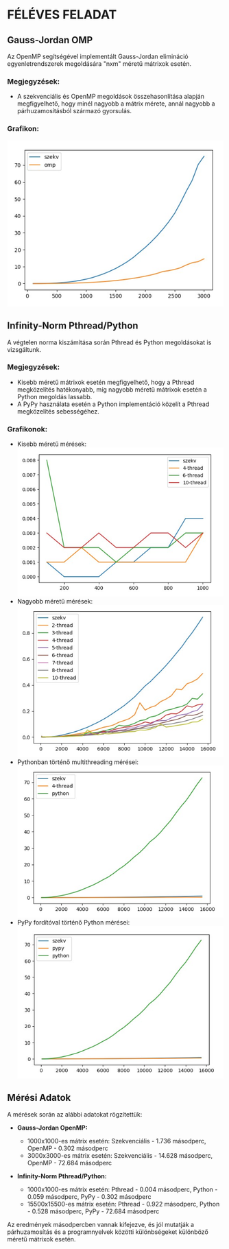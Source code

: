 # FÉLÉVES FELADAT

## Gauss-Jordan OMP

Az OpenMP segítségével implementált Gauss-Jordan elimináció egyenletrendszerek megoldására "nxm" méretű mátrixok esetén.

### Megjegyzések:
- A szekvenciális és OpenMP megoldások összehasonlítása alapján megfigyelhető, hogy minél nagyobb a mátrix mérete, annál nagyobb a párhuzamosításból származó gyorsulás.

### Grafikon:
![Gauss-Jordan OpenMP grafikon](feleves_feladat/gauss_jordan.jpg)

## Infinity-Norm Pthread/Python

A végtelen norma kiszámítása során Pthread és Python megoldásokat is vizsgáltunk.

### Megjegyzések:
- Kisebb méretű mátrixok esetén megfigyelhető, hogy a Pthread megközelítés hatékonyabb, míg nagyobb méretű mátrixok esetén a Python megoldás lassabb.
- A PyPy használata esetén a Python implementáció közelít a Pthread megközelítés sebességéhez.

### Grafikonok:
- Kisebb méretű mérések: ![Kisebb méretű mérések grafikon](feleves_feladat/few_oc.jpg)
- Nagyobb méretű mérések: ![Nagyobb méretű mérések grafikon](feleves_feladat/infnorm_oc.jpg)
- Pythonban történő multithreading mérései: ![Pythonban történő multithreading grafikon](feleves_feladat/python_c.jpg)
- PyPy fordítóval történő Python mérései: ![PyPy fordítóval történő grafikon](feleves_feladat/python_pypy.jpg)

## Mérési Adatok

A mérések során az alábbi adatokat rögzítettük:

- **Gauss-Jordan OpenMP:**
  - 1000x1000-es mátrix esetén: Szekvenciális - 1.736 másodperc, OpenMP - 0.302 másodperc
  - 3000x3000-es mátrix esetén: Szekvenciális - 14.628 másodperc, OpenMP - 72.684 másodperc

- **Infinity-Norm Pthread/Python:**
  - 1000x1000-es mátrix esetén: Pthread - 0.004 másodperc, Python - 0.059 másodperc, PyPy - 0.302 másodperc
  - 15500x15500-es mátrix esetén: Pthread - 0.922 másodperc, Python - 0.528 másodperc, PyPy - 72.684 másodperc

Az eredmények másodpercben vannak kifejezve, és jól mutatják a párhuzamosítás és a programnyelvek közötti különbségeket különböző méretű mátrixok esetén.
